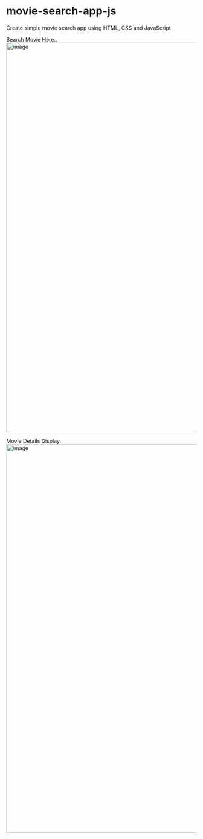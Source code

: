# movie-search-app-js
Create simple movie search app using HTML, CSS and JavaScript

Search Movie Here..
<img width="1916" height="1032" alt="image" src="https://github.com/user-attachments/assets/10c68082-74d9-4082-bcde-0cb745efd1ab" />

Movie Details Display..
<img width="1915" height="1030" alt="image" src="https://github.com/user-attachments/assets/1d704fde-c797-41be-8d82-57a384a2bab7" />




